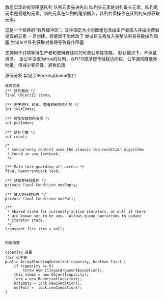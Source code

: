 
数组实现的有界阻塞队列  队列元素先进先出  队列头元素是对列最长元素。队列尾元素是最短的元素。新的元素在队列的尾部插入，队列检索操作在队列的头部获取元素。


这是一个经典的“有界缓冲区”。其中固定大小的数组包含由生产者插入并由消费者提取的元素
一旦创建，容量就不能修改了
尝试将元素放入完整队列将导致操作阻塞
尝试从空队列获取对象将导致操作阻塞

支持用于订购等待生产者和使用者线程的可选公平性策略，
默认情况下，不保证排序。
由公平设置为true的队列，以FIFO顺序授予线程访问权，公平通常降低吞吐量，但减少变异性，避免饥饿


源码分析
    实现了BlockingQueue接口

    成员变量
    /** 队列数组 */
    final Object[] items;

    /** 用于进行、轮训、查看和删除索引项 */
    int takeIndex;

    /** 增加存放的所有项 */
    int putIndex;

    /** 队列个数 */
    int count;

    /*
     * Concurrency control uses the classic two-condition algorithm
     * found in any textbook.
     */

    /** Main lock guarding all access */
    final ReentrantLock lock;

    /** 获取等待的条件 */
    private final Condition notEmpty;

    /** 放入等待的条件 */
    private final Condition notFull;

    /**
     * Shared state for currently active iterators, or null if there
     * are known not to be any.  Allows queue operations to update
     * iterator state.
     */
    transient Itrs itrs = null;


    构造函数

    capacity 容量
    fair 公平锁
    public ArrayBlockingQueue(int capacity, boolean fair) {
        if (capacity <= 0)
            throw new IllegalArgumentException();
        this.items = new Object[capacity];
        lock = new ReentrantLock(fair);
        notEmpty = lock.newCondition();
        notFull =  lock.newCondition();
    }
